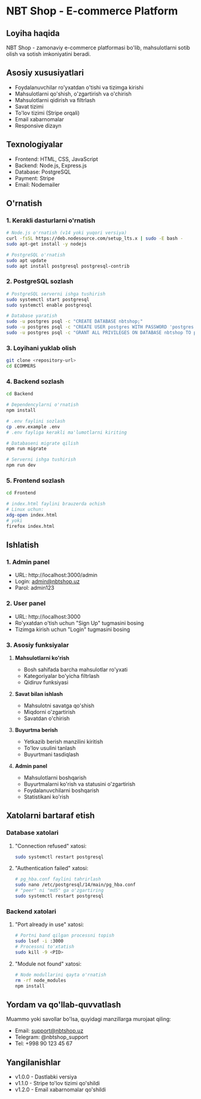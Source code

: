 # NBT Shop - E-commerce Platform

## Loyiha haqida
NBT Shop - zamonaviy e-commerce platformasi bo'lib, mahsulotlarni sotib olish va sotish imkoniyatini beradi.

## Asosiy xususiyatlari
- Foydalanuvchilar ro'yxatdan o'tishi va tizimga kirishi
- Mahsulotlarni qo'shish, o'zgartirish va o'chirish
- Mahsulotlarni qidirish va filtrlash
- Savat tizimi
- To'lov tizimi (Stripe orqali)
- Email xabarnomalar
- Responsive dizayn

## Texnologiyalar
- Frontend: HTML, CSS, JavaScript
- Backend: Node.js, Express.js
- Database: PostgreSQL
- Payment: Stripe
- Email: Nodemailer

## O'rnatish

### 1. Kerakli dasturlarni o'rnatish
```bash
# Node.js o'rnatish (v14 yoki yuqori versiya)
curl -fsSL https://deb.nodesource.com/setup_lts.x | sudo -E bash -
sudo apt-get install -y nodejs

# PostgreSQL o'rnatish
sudo apt update
sudo apt install postgresql postgresql-contrib
```

### 2. PostgreSQL sozlash
```bash
# PostgreSQL serverni ishga tushirish
sudo systemctl start postgresql
sudo systemctl enable postgresql

# Database yaratish
sudo -u postgres psql -c "CREATE DATABASE nbtshop;"
sudo -u postgres psql -c "CREATE USER postgres WITH PASSWORD 'postgres';"
sudo -u postgres psql -c "GRANT ALL PRIVILEGES ON DATABASE nbtshop TO postgres;"
```

### 3. Loyihani yuklab olish
```bash
git clone <repository-url>
cd ECOMMERS
```

### 4. Backend sozlash
```bash
cd Backend

# Dependencylarni o'rnatish
npm install

# .env faylini sozlash
cp .env.example .env
# .env fayliga kerakli ma'lumotlarni kiriting

# Databaseni migrate qilish
npm run migrate

# Serverni ishga tushirish
npm run dev
```

### 5. Frontend sozlash
```bash
cd Frontend

# index.html faylini brauzerda ochish
# Linux uchun:
xdg-open index.html
# yoki
firefox index.html
```

## Ishlatish

### 1. Admin panel
- URL: http://localhost:3000/admin
- Login: admin@nbtshop.uz
- Parol: admin123

### 2. User panel
- URL: http://localhost:3000
- Ro'yxatdan o'tish uchun "Sign Up" tugmasini bosing
- Tizimga kirish uchun "Login" tugmasini bosing

### 3. Asosiy funksiyalar
1. **Mahsulotlarni ko'rish**
   - Bosh sahifada barcha mahsulotlar ro'yxati
   - Kategoriyalar bo'yicha filtrlash
   - Qidiruv funksiyasi

2. **Savat bilan ishlash**
   - Mahsulotni savatga qo'shish
   - Miqdorni o'zgartirish
   - Savatdan o'chirish

3. **Buyurtma berish**
   - Yetkazib berish manzilini kiritish
   - To'lov usulini tanlash
   - Buyurtmani tasdiqlash

4. **Admin panel**
   - Mahsulotlarni boshqarish
   - Buyurtmalarni ko'rish va statusini o'zgartirish
   - Foydalanuvchilarni boshqarish
   - Statistikani ko'rish

## Xatolarni bartaraf etish

### Database xatolari
1. "Connection refused" xatosi:
   ```bash
   sudo systemctl restart postgresql
   ```

2. "Authentication failed" xatosi:
   ```bash
   # pg_hba.conf faylini tahrirlash
   sudo nano /etc/postgresql/14/main/pg_hba.conf
   # "peer" ni "md5" ga o'zgartiring
   sudo systemctl restart postgresql
   ```

### Backend xatolari
1. "Port already in use" xatosi:
   ```bash
   # Portni band qilgan processni topish
   sudo lsof -i :3000
   # Processni to'xtatish
   sudo kill -9 <PID>
   ```

2. "Module not found" xatosi:
   ```bash
   # Node modullarini qayta o'rnatish
   rm -rf node_modules
   npm install
   ```

## Yordam va qo'llab-quvvatlash
Muammo yoki savollar bo'lsa, quyidagi manzillarga murojaat qiling:
- Email: support@nbtshop.uz
- Telegram: @nbtshop_support
- Tel: +998 90 123 45 67

## Yangilanishlar
- v1.0.0 - Dastlabki versiya
- v1.1.0 - Stripe to'lov tizimi qo'shildi
- v1.2.0 - Email xabarnomalar qo'shildi
